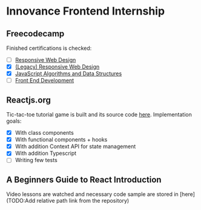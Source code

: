 # Innovance Frontend Internship

## Freecodecamp

Finished certifications is checked:
- [ ] [Responsive Web Design](https://www.freecodecamp.org/learn/2022/responsive-web-design/)
- [X] [(Legacy) Responsive Web Design](https://www.freecodecamp.org/learn/responsive-web-design/)
- [X] [JavaScript Algorithms and Data Structures](https://www.freecodecamp.org/learn/javascript-algorithms-and-data-structures/)
- [ ] [Front End Development](https://www.freecodecamp.org/learn/front-end-development-libraries/)

## Reactjs.org

Tic-tac-toe tutorial game is built and its source code [here](/my-app/). Implementation goals:
 - [X] With class components
 - [X] With functional components + hooks
 - [X] With addition Context API for state management
 - [X] With addition Typescript
 - [ ] Writing few tests

## A Beginners Guide to React Introduction

Video lessons are watched and necessary code sample are stored in [here](TODO:Add relative path link from the repository)
